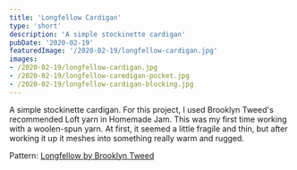 ```yaml
---
title: 'Longfellow Cardigan'
type: 'short'
description: 'A simple stockinette cardigan'
pubDate: '2020-02-19'
featuredImage: '/2020-02-19/longfellow-cardigan.jpg'
images:
- /2020-02-19/longfellow-cardigan.jpg
- /2020-02-19/longfellow-caredigan-pocket.jpg
- /2020-02-19/longfellow-cardigan-blocking.jpg
---
```

A simple stockinette cardigan. For this project, I used Brooklyn Tweed's recommended Loft yarn in Homemade Jam. This was my first time working with a woolen-spun yarn. At first, it seemed a little fragile and thin, but after working it up it meshes into something really warm and rugged.

Pattern: [Longfellow by Brooklyn Tweed](https://brooklyntweed.com/products/longfellow)